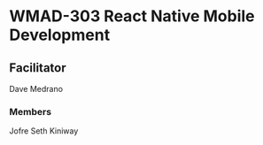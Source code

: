 # WMAD-303 React Native Mobile Development

## Facilitator
Dave Medrano

### Members
Jofre Seth Kiniway
